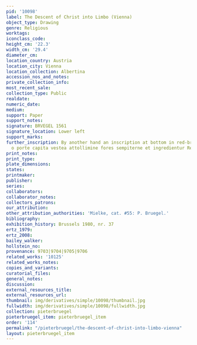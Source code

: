```yaml
---
pid: '10098'
label: The Descent of Christ into Limbo (Vienna)
object_type: Drawing
genre: Religious
worktags:
iconclass_code:
height_cm: '22.3'
width_cm: '29.4'
diameter_cm:
location_country: Austria
location_city: Vienna
location_collection: Albertina
accession_nos_and_notes:
private_collection_info:
most_recent_sale:
collection_type: Public
realdate:
numeric_date:
medium:
support: Paper
support_notes:
signature: BRVEGEL 1561
signature_location: Lower left
support_marks:
further_inscription: By another hand an inscription at bottom in red-brown ink, "Toblite
  o porte capita vestea attollimine fores sempiterne et ingredientur Rex ille gloriosus."
print_notes:
print_type:
plate_dimensions:
states:
printmaker:
publisher:
series:
collaborators:
collaborator_notes:
collectors_patrons:
our_attribution:
other_attribution_authorities: 'Mielke, cat. #55: P. Bruegel.'
bibliography:
exhibition_history: Brussels 1980, nr. 37
ertz_1979:
ertz_2008:
bailey_walker:
hollstein_no:
provenance: 9703|9704|9705|9706
related_works: '10125'
related_works_notes:
copies_and_variants:
curatorial_files:
general_notes:
discussion:
external_resources_title:
external_resources_url:
thumbnail: img/derivatives/simple/10098/thumbnail.jpg
fullwidth: img/derivatives/simple/10098/fullwidth.jpg
collection: pieterbruegel
pieterbruegel_item: pieterbruegel_item
order: '114'
permalink: "/pieterbruegel/the-descent-of-christ-into-limbo-vienna"
layout: pieterbruegel_item
---
```

